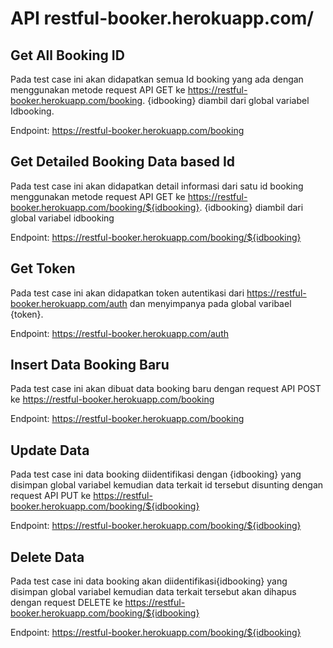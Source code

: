 # API restful-booker.herokuapp.com/

## Get All Booking ID
Pada test case ini akan didapatkan semua Id booking yang ada dengan menggunakan metode request API GET ke https://restful-booker.herokuapp.com/booking. {idbooking} diambil dari global variabel Idbooking. 

Endpoint: https://restful-booker.herokuapp.com/booking

## Get Detailed Booking Data based Id
Pada test case ini akan didapatkan detail informasi dari satu id booking menggunakan metode request API GET ke https://restful-booker.herokuapp.com/booking/${idbooking}. {idbooking} diambil dari global variabel idbooking

Endpoint: https://restful-booker.herokuapp.com/booking/${idbooking}

## Get Token
Pada test case ini akan didapatkan token autentikasi dari https://restful-booker.herokuapp.com/auth dan menyimpanya pada global varibael {token}.

Endpoint: https://restful-booker.herokuapp.com/auth

## Insert Data Booking Baru
Pada test case ini akan dibuat data booking baru dengan request API POST ke https://restful-booker.herokuapp.com/booking

Endpoint: https://restful-booker.herokuapp.com/booking

## Update Data 
Pada test case ini data booking diidentifikasi dengan {idbooking} yang disimpan global variabel kemudian data terkait id tersebut disunting dengan request API PUT ke https://restful-booker.herokuapp.com/booking/${idbooking}

Endpoint: https://restful-booker.herokuapp.com/booking/${idbooking}

## Delete Data
Pada test case ini data booking akan diidentifikasi{idbooking} yang disimpan global variabel kemudian data terkait tersebut akan dihapus dengan request DELETE ke https://restful-booker.herokuapp.com/booking/${idbooking}

Endpoint: https://restful-booker.herokuapp.com/booking/${idbooking}
